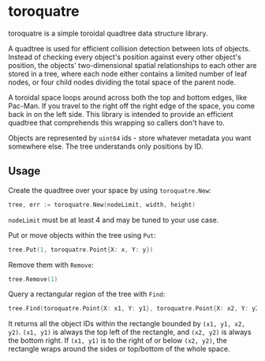 # toroquatre
toroquatre is a simple toroidal quadtree data structure library.

A quadtree is used for efficient collision detection between lots of objects.
Instead of checking every object's position against every other object's
position, the objects' two-dimensional spatial relationships to each other are
stored in a tree, where each node either contains a limited number of leaf
nodes, or four child nodes dividing the total space of the parent node.

A toroidal space loops around across both the top and bottom edges, like
Pac-Man. If you travel to the right off the right edge of the space, you come
back in on the left side. This library is intended to provide an efficient
quadtree that comprehends this wrapping so callers don't have to.

Objects are represented by `uint64` ids - store whatever metadata you want
somewhere else. The tree understands only positions by ID.

## Usage

Create the quadtree over your space by using `toroquatre.New`:

```go
tree, err := toroquatre.New(nodeLimit, width, height)
```

`nodeLimit` must be at least 4 and may be tuned to your use case.

Put or move objects within the tree using `Put`:

```go
tree.Put(1, toroquatre.Point{X: x, Y: y})
```

Remove them with `Remove`:
```go
tree.Remove(1)
```

Query a rectangular region of the tree with `Find`:
```go
tree.Find(toroquatre.Point{X: x1, Y: y1}, toroquatre.Point{X: x2, Y: y2})
```

It returns all the object IDs within the rectangle bounded by
`(x1, y1, x2, y2)`. `(x1, y1)` is always the top left of the rectangle, and
`(x2, y2)` is always the bottom right. If `(x1, y1)` is to the right of or
below `(x2, y2)`, the rectangle wraps around the sides or top/bottom of the
whole space.
